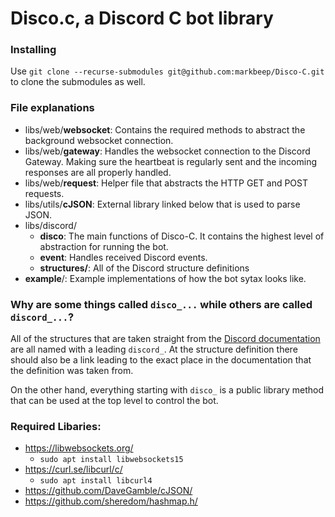 # Disco.c, a Discord C bot library

### Installing
Use `git clone --recurse-submodules git@github.com:markbeep/Disco-C.git` to clone the submodules as well.

### File explanations

- libs/web/**websocket**: Contains the required methods to abstract the background websocket connection.
- libs/web/**gateway**: Handles the websocket connection to the Discord Gateway. Making sure the heartbeat is regularly sent and the incoming responses are all properly handled.
- libs/web/**request**: Helper file that abstracts the HTTP GET and POST requests.
- libs/utils/**cJSON**: External library linked below that is used to parse JSON.
- libs/discord/
  - **disco**: The main functions of Disco-C. It contains the highest level of abstraction for running the bot.
  - **event**: Handles received Discord events.
  - **structures/**: All of the Discord structure definitions
- **example**/: Example implementations of how the bot sytax looks like.

### Why are some things called `disco_...` while others are called `discord_...`?
All of the structures that are taken straight from the [Discord documentation](https://discord.com/developers/docs/resources) are all named with a leading `discord_`. At the structure definition there should also be a link leading to the exact place in the documentation that the definition was taken from.

On the other hand, everything starting with `disco_` is a public library method that can be used at the top level to control the bot.


### Required Libaries:
- https://libwebsockets.org/
  - `sudo apt install libwebsockets15`
- https://curl.se/libcurl/c/
  - `sudo apt install libcurl4`
- https://github.com/DaveGamble/cJSON/
- https://github.com/sheredom/hashmap.h/
